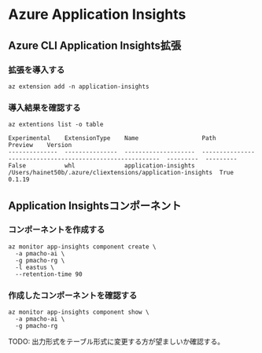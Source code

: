 # Azure Application Insights

## Azure CLI Application Insights拡張
### 拡張を導入する
```shell
az extension add -n application-insights
```

### 導入結果を確認する
```shell
az extentions list -o table
```
```
Experimental    ExtensionType    Name                  Path                                                        Preview    Version
--------------  ---------------  --------------------  ----------------------------------------------------------  ---------  ---------
False           whl              application-insights  /Users/hainet50b/.azure/cliextensions/application-insights  True       0.1.19
```

## Application Insightsコンポーネント
### コンポーネントを作成する
```shell
az monitor app-insights component create \
  -a pmacho-ai \
  -g pmacho-rg \
  -l eastus \
  --retention-time 90
```

### 作成したコンポーネントを確認する
```shell
az monitor app-insights component show \
  -a pmacho-ai \
  -g pmacho-rg
```
TODO: 出力形式をテーブル形式に変更する方が望ましいか確認する。
